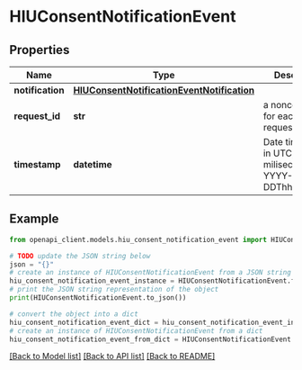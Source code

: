 # HIUConsentNotificationEvent


## Properties

Name | Type | Description | Notes
------------ | ------------- | ------------- | -------------
**notification** | [**HIUConsentNotificationEventNotification**](HIUConsentNotificationEventNotification.md) |  | 
**request_id** | **str** | a nonce, unique for each HTTP request | 
**timestamp** | **datetime** | Date time format in UTC, includes miliseconds YYYY-MM-DDThh:mm:ss.vZ | 

## Example

```python
from openapi_client.models.hiu_consent_notification_event import HIUConsentNotificationEvent

# TODO update the JSON string below
json = "{}"
# create an instance of HIUConsentNotificationEvent from a JSON string
hiu_consent_notification_event_instance = HIUConsentNotificationEvent.from_json(json)
# print the JSON string representation of the object
print(HIUConsentNotificationEvent.to_json())

# convert the object into a dict
hiu_consent_notification_event_dict = hiu_consent_notification_event_instance.to_dict()
# create an instance of HIUConsentNotificationEvent from a dict
hiu_consent_notification_event_from_dict = HIUConsentNotificationEvent.from_dict(hiu_consent_notification_event_dict)
```
[[Back to Model list]](../README.md#documentation-for-models) [[Back to API list]](../README.md#documentation-for-api-endpoints) [[Back to README]](../README.md)


